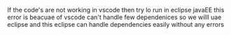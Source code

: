 If the code's are not working in vscode then try lo run in eclipse javaEE
this error is beacuae of vscode can't handle few dependenices so we willl uae eclipse and this eclipse can handle dependencies easily without any errors

